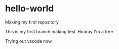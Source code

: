 # hello-world
Making my first repository

This is my first branch making test. Hooray I'm a tree.

Trying out vscode now.
